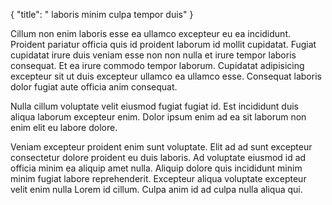 {
  "title": " laboris minim culpa tempor duis"
}

Cillum non enim laboris esse ea ullamco excepteur eu ea incididunt. Proident pariatur officia quis id proident laborum id mollit cupidatat. Fugiat cupidatat irure duis veniam esse non non nulla et irure tempor laboris consequat. Et ea irure commodo tempor laborum. Cupidatat adipisicing excepteur sit ut duis excepteur ullamco ea ullamco esse. Consequat laboris dolor fugiat aute officia anim consequat.

Nulla cillum voluptate velit eiusmod fugiat fugiat id. Est incididunt duis aliqua laborum excepteur enim. Dolor ipsum enim ad ea sit laborum non enim elit eu labore dolore.

Veniam excepteur proident enim sunt voluptate. Elit ad ad sunt excepteur consectetur dolore proident eu duis laboris. Ad voluptate eiusmod id ad officia minim ea aliquip amet nulla. Aliquip dolore quis incididunt minim minim fugiat labore reprehenderit. Excepteur aliqua voluptate excepteur velit enim nulla Lorem id cillum. Culpa anim id ad culpa nulla aliqua qui.